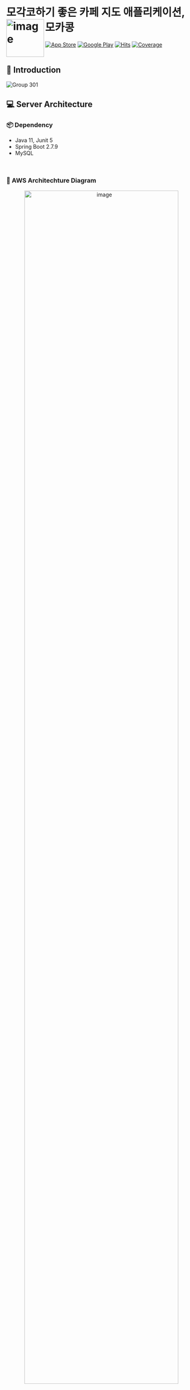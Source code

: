 # 모각코하기 좋은 카페 지도 애플리케이션, 모카콩 <img alt="image" width="100" src="https://github.com/mocacong/Mocacong-Backend/assets/69844138/2058a9f5-447e-4a9b-8664-048f6792c955" align="left"> 

[![App Store](https://img.shields.io/badge/App_Store-0D96F6?style=flat-square&logo=app-store&logoColor=white)](https://apps.apple.com/kr/app/mocacong/id6446925939)
[![Google Play](https://img.shields.io/badge/Google_Play-414141?style=flat-square&logo=google-play&logoColor=white)](https://play.google.com/store/apps/details?id=com.konkuk.mocacong&hl=en-KR)
[![Hits](https://hits.seeyoufarm.com/api/count/incr/badge.svg?url=https%3A%2F%2Fgithub.com%2Fmocacong%2FMocacong-Backend&count_bg=%2379C83D&title_bg=%23555555&icon=&icon_color=%23E7E7E7&title=hits&edge_flat=false)](https://hits.seeyoufarm.com)
[![Coverage](https://sonarcloud.io/api/project_badges/measure?project=mocacong_Mocacong-Backend&metric=coverage)](https://sonarcloud.io/summary/new_code?id=mocacong_Mocacong-Backend)
<br><br>

## 🔎 Introduction
![Group 301](https://github.com/mocacong/Mocacong-Backend/assets/69844138/008dad54-7ad5-4c5a-a614-927887457c32)
<br>

## 💻 Server Architecture
### 📦 Dependency
- Java 11, Junit 5
- Spring Boot 2.7.9
- MySQL

<br>

### 🤲 AWS Architechture Diagram
<p align="center">
  <img width="90%" alt="image" src="https://github.com/mocacong/Mocacong-Backend/assets/57135043/27e4efcd-1d2e-4aca-a7c2-d655dede951a">
</p>

<br>

### 🛠️ Tech Stack
#### Framework - <img src="https://img.shields.io/badge/Spring Boot-6DB33F?style=for-the-social&logo=Spring Boot&logoColor=white">  <img src="https://img.shields.io/badge/Gradle-02303A?style=for-the-social&logo=Gradle&logoColor=white">
#### Database - <img src ="https://img.shields.io/badge/H2 Database-blue"> <img src="https://img.shields.io/badge/Amazon RDS for MySQL-527FFF?style=for-the-sociak&logo=Amazon RDS&logoColor=white"> <img src="https://img.shields.io/badge/Amazon Elasticache for Redis-DC382D?style=for-the-sociak&logo=redis&logoColor=white">
#### ORM - <img src="https://img.shields.io/badge/Spring Data JPA-6DB33F?style=for-the-social&logo=Databricks&logoColor=white">
#### Deploy - <img src="https://img.shields.io/badge/Github Actions-2088FF?style=for-the-sociak&logo=githubactions&logoColor=white"> <img src="https://img.shields.io/badge/Docker-2496ED?style=for-the-sociak&logo=docker&logoColor=white">
#### Logging - Logback, <img src="https://img.shields.io/badge/AWS Cloudwatch-FF4F8B?style=for-the-sociak&logo=amazoncloudwatch&logoColor=white"> <img src="https://img.shields.io/badge/AWS Lambda-FF9900?style=for-the-sociak&logo=awslambda&logoColor=white"> <img src="https://img.shields.io/badge/Slack API-4A154B?style=for-the-social&logo=slack&logoColor=white">
#### API Docs - <img src="https://img.shields.io/badge/SpringDoc Swagger 3-85EA2D?style=for-the-sociak&logo=swagger&logoColor=white">
#### Performance Test - <img src="https://img.shields.io/badge/nGrinder-orange">
#### Test - <img src="https://img.shields.io/badge/JUnit5-25A162?style=for-the-sociak&logo=junit5&logoColor=white"> <img src="https://img.shields.io/badge/CodeCov-F01F7A?style=for-the-sociak&logo=codecov&logoColor=white">

<br>

## 🖇️ DataBase Schema
### 🐬 MySQL
<p align="center">
  <img width="90%" alt="image" src="https://github.com/mocacong/Mocacong-Backend/assets/69844138/969731a8-8852-46ba-9bdd-bbf515215b6d">
</p>

<br>

## 🙋🏻‍♂️ Server Engineers
|                                                                                                                                                                                                                                                Taehyeon                                                                                                                                                                                                                                                 |                                                                                         Jisoo                                                                                          |                                                                                                                                                                                                                                                                  Jungwoo                                                                                                                                                                                                                                                                  |
|:-------------------------------------------------------------------------------------------------------------------------------------------------------------------------------------------------------------------------------------------------------------------------------------------------------------------------------------------------------------------------------------------------------------------------------------------------------------------------------------------------------:|:-----------------------------------------------------------------------------------------------------------------------------------------------------------------------------------------:|:----------------------------------------------------------------------------------------------------------------------------------------------------------------------------------------------------------------------------------------------------------------------------------------------------------------------------------------------------------------------------------------------------------------------------------------------------------------------------------------------------------------------------------------:|
| <img src="https://avatars.githubusercontent.com/u/57135043?v=4" width="100" height="100" style="border-radius: 50%;"><br/><a href="https://github.com/kth990303" target="_blank"><img src="https://img.shields.io/badge/kth990303-181717?style=for-the-social&logo=github&logoColor=white"/></a> | <img src="https://avatars.githubusercontent.com/u/69844138?v=4" width="100" height="100" style="border-radius: 50%;"><br/><a href="https://github.com/Ji-soo708" target="_blank"><img src="https://img.shields.io/badge/Jisoo708-181717?style=for-the-social&logo=github&logoColor=white"/></a> |<img src="https://avatars.githubusercontent.com/u/76640167?s=400&u=a046b207b40b564a97db82bd2264b81727b50b77&v=4" width="100" height="100" style="border-radius: 50%;"><br/><a href="https://github.com/jung-woo-kim" target="_blank"><img src="https://img.shields.io/badge/jungwookim-181717?style=for-the-social&logo=github&logoColor=white"/></a>|
